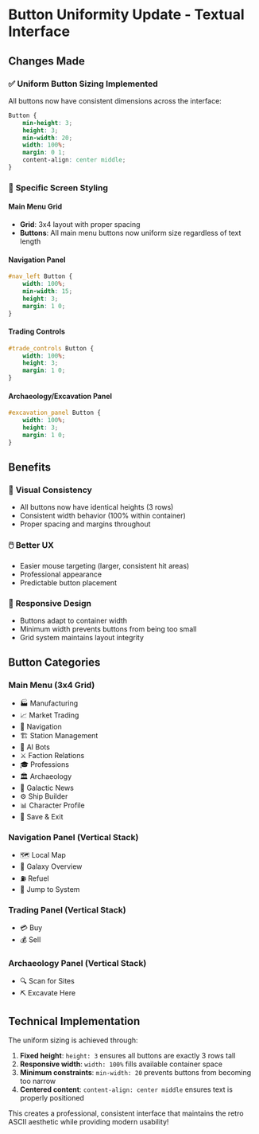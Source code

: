 # Button Uniformity Update - Textual Interface

## Changes Made

### ✅ **Uniform Button Sizing Implemented**

All buttons now have consistent dimensions across the interface:

```css
Button {
    min-height: 3;
    height: 3;
    min-width: 20;
    width: 100%;
    margin: 0 1;
    content-align: center middle;
}
```

### 🎯 **Specific Screen Styling**

#### Main Menu Grid
- **Grid**: 3x4 layout with proper spacing
- **Buttons**: All main menu buttons now uniform size regardless of text length

#### Navigation Panel
```css
#nav_left Button {
    width: 100%;
    min-width: 15;
    height: 3;
    margin: 1 0;
}
```

#### Trading Controls
```css
#trade_controls Button {
    width: 100%;
    height: 3;
    margin: 1 0;
}
```

#### Archaeology/Excavation Panel
```css
#excavation_panel Button {
    width: 100%;
    height: 3;
    margin: 1 0;
}
```

## Benefits

### 🎨 **Visual Consistency**
- All buttons now have identical heights (3 rows)
- Consistent width behavior (100% within container)
- Proper spacing and margins throughout

### 🖱️ **Better UX**
- Easier mouse targeting (larger, consistent hit areas)
- Professional appearance
- Predictable button placement

### 📱 **Responsive Design**
- Buttons adapt to container width
- Minimum width prevents buttons from being too small
- Grid system maintains layout integrity

## Button Categories

### Main Menu (3x4 Grid)
- 🏭 Manufacturing
- 📈 Market Trading  
- 🚀 Navigation
- 🏗️ Station Management
- 🤖 AI Bots
- ⚔️ Faction Relations
- 🎓 Professions
- 🏛️ Archaeology
- 📰 Galactic News
- ⚙️ Ship Builder
- 📊 Character Profile
- 💾 Save & Exit

### Navigation Panel (Vertical Stack)
- 🗺️ Local Map
- 🌌 Galaxy Overview
- ⛽ Refuel  
- 🎯 Jump to System

### Trading Panel (Vertical Stack)
- 💳 Buy
- 💰 Sell

### Archaeology Panel (Vertical Stack)
- 🔍 Scan for Sites
- ⛏️ Excavate Here

## Technical Implementation

The uniform sizing is achieved through:
1. **Fixed height**: `height: 3` ensures all buttons are exactly 3 rows tall
2. **Responsive width**: `width: 100%` fills available container space
3. **Minimum constraints**: `min-width: 20` prevents buttons from becoming too narrow
4. **Centered content**: `content-align: center middle` ensures text is properly positioned

This creates a professional, consistent interface that maintains the retro ASCII aesthetic while providing modern usability!